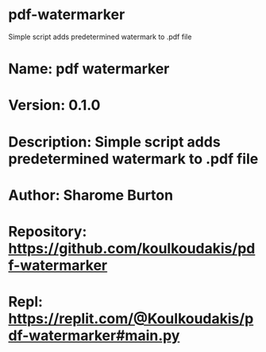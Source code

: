 # pdf-watermarker
Simple script adds predetermined watermark to .pdf file
# Name: pdf watermarker
# Version: 0.1.0
# Description: Simple script adds predetermined watermark to .pdf file
# Author: Sharome Burton
# Repository: https://github.com/koulkoudakis/pdf-watermarker
# Repl: https://replit.com/@Koulkoudakis/pdf-watermarker#main.py
